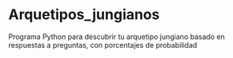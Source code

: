 # Arquetipos_jungianos
Programa Python para descubrir tu arquetipo jungiano basado en respuestas a preguntas, con porcentajes de probabilidad
